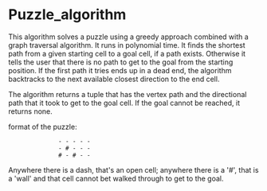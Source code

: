 # Puzzle_algorithm


This algorithm solves a puzzle using a greedy approach combined with a graph traversal algorithm. It runs in polynomial time. It finds the shortest path from a given starting cell to a goal cell, if a path exists. Otherwise it tells the user that there is no path to get to the goal from the starting position. If the first path it tries ends up in a dead end, the algorithm backtracks to the next available closest direction to the end cell. 

The algorithm returns a tuple that has the vertex path and the directional path that it took to get to the goal cell. If the goal cannot be reached, it returns none.

format of the puzzle:

                  - - - - -
                  - # - - -
                  # - # - -          
 
 Anywhere there is a dash, that's an open cell; anywhere there is a '#', that is a 'wall' and that cell cannot bet walked through to get to the goal.
